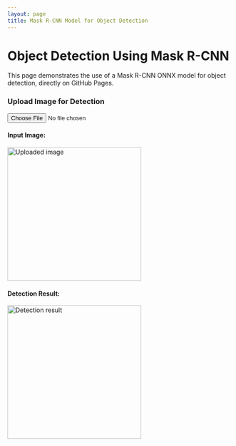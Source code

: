 ```yaml
---
layout: page
title: Mask R-CNN Model for Object Detection
---
```


# Object Detection Using Mask R-CNN

This page demonstrates the use of a Mask R-CNN ONNX model for object detection, directly on GitHub Pages.

<div>
  <h3>Upload Image for Detection</h3>
  <input type="file" id="fileInput" onchange="loadAndSegmentImage()"/>
  <br />
  <h4>Input Image:</h4>
  <img id="inputImage" width="300" alt="Uploaded image"/>
  <br />
  <h4>Detection Result:</h4>
  <img id="segmentationResult" width="300" alt="Detection result"/>
</div>

<script src="https://cdn.jsdelivr.net/npm/onnxruntime-web@1.10.0/dist/ort.min.js"></script>

<script>
  // URL for the ONNX model hosted on your GitHub Pages repo
  const modelURL = "https://cathaoiragnew.github.io/MaskRCNN-12-int8.onnx";  // Update with the correct URL for your model

  // Function to handle image upload and perform object detection
  async function loadAndSegmentImage() {
    const inputFile = document.getElementById('fileInput').files[0];
    if (!inputFile) {
      alert('Please upload an image first.');
      return;
    }

    // Load the image
    const img = document.getElementById('inputImage');
    img.src = URL.createObjectURL(inputFile);

    // Load the model
    try {
      const session = await ort.InferenceSession.create(modelURL);  // Correct method call using ort
      console.log("Model loaded successfully!");

      // Check the input names of the model
      console.log("Model input names:", session.inputNames);

      // Prepare image for inference
      const imageTensor = await prepareImageForInference(inputFile);

      // Run the model to get predictions
      const feeds = {};
      feeds[session.inputNames[0]] = imageTensor;  // Assuming the first input is the image input
      const results = await session.run(feeds);

      // Process results and show segmentation
      const segmentedImage = processSegmentationResults(results);
      
      // Show the segmented image
      const segmentationImageElement = document.getElementById('segmentationResult');
      segmentationImageElement.src = segmentedImage;
    } catch (error) {
      console.error("Error loading model:", error);
    }
  }

  // Helper function to convert image to tensor
  async function prepareImageForInference(imageFile) {
    const img = await loadImage(imageFile);
    const tensorData = preprocessImage(img, 800, 1066);
    
    // Return a tensor with shape [3, 800, 1066] (no batch dimension)
    const imageTensor = new ort.Tensor('float32', tensorData, [3, 800, 1066]);  // 3 channels, 800x1066 image size
    
    return imageTensor;
  }

  // Load image into an HTMLImageElement
  function loadImage(file) {
    return new Promise((resolve, reject) => {
      const img = new Image();
      img.onload = () => resolve(img);
      img.onerror = reject;
      img.src = URL.createObjectURL(file);
    });
  }

  // Preprocess the image (resize and normalize it)
  function preprocessImage(img, width, height) {
    const canvas = document.createElement('canvas');
    const ctx = canvas.getContext('2d');
    canvas.width = width;
    canvas.height = height;
    ctx.drawImage(img, 0, 0, width, height);

    const imageData = ctx.getImageData(0, 0, width, height);
    const data = imageData.data;
    const normalizedData = new Float32Array(3 * width * height);

    for (let i = 0; i < data.length; i += 4) {
      const r = data[i] / 255.0;
      const g = data[i + 1] / 255.0;
      const b = data[i + 2] / 255.0;
      const idx = (i / 4) * 3;
      normalizedData[idx] = r;
      normalizedData[idx + 1] = g;
      normalizedData[idx + 2] = b;
    }

    return normalizedData;
  }

  // Post-process segmentation results to generate an image URL
  function processSegmentationResults(results) {
    const segmentationData = results[0].data;

    const canvas = document.createElement('canvas');
    const ctx = canvas.getContext('2d');
    const width = 800;
    const height = 1066;
    canvas.width = width;
    canvas.height = height;

    const imageData = ctx.createImageData(width, height);
    for (let i = 0; i < segmentationData.length; i++) {
      const value = Math.min(255, segmentationData[i] * 255);
      imageData.data[i * 4] = value;     // Red channel
      imageData.data[i * 4 + 1] = value; // Green channel
      imageData.data[i * 4 + 2] = value; // Blue channel
      imageData.data[i * 4 + 3] = 255;   // Alpha channel
    }

    ctx.putImageData(imageData, 0, 0);
    return canvas.toDataURL();
  }
</script>


